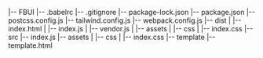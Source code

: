 |-- FBUI
    |-- .babelrc
    |-- .gitignore
    |-- package-lock.json
    |-- package.json
    |-- postcss.config.js
    |-- tailwind.config.js
    |-- webpack.config.js
    |-- dist
    |   |-- index.html
    |   |-- index.js
    |   |-- vendor.js
    |   |-- assets
    |       |-- css
    |           |-- index.css
    |-- src
        |-- index.js
        |-- assets
        |   |-- css
        |       |-- index.css
        |-- template
            |-- template.html
